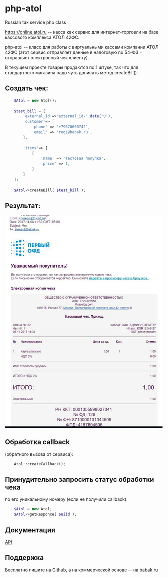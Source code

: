 # php-atol
Russian tax service php class
 
https://online.atol.ru -- касса как сервис для интернет-торговли на базе кассового комплекса АТОЛ 42ФС.

php-atol -- класс для работы с виртуальными кассами компании АТОЛ 42ФС 
(этот сервис отправляет данные в налоговую по 54-ФЗ + отправляет электронный чек клиенту).
  
В текущем проекте товары продаются по 1 штуке, так что для стандартного магазина надо чуть дописать метод createBill().
 
## Создать чек:
```php
    $Atol = new Atol();
    
    $test_bill = [
        'external_id'=>'external_id-'.date('U'),
        'customer'=> [
            'phone' => '+79670660742',
            'email' => 'regs@babak.ru',
        ],

        'items'=> [
            [
                'name' => 'тестовая покупка',
                'price' => 1,
            ]
        ]
    ];

    $Atol->createBill( $test_bill );
```

## Результат:
![Результат](https://github.com/Doctorrr/php-atol/blob/master/photo_2017-11-09_19-24-37.jpg "Результат")

## Обработка callback 
(обратного вызова от сервиса):
```php
    Atol::createCallback();
```

## Принудительно запросить статус обработки чека 
по его уникальному номеру (если не получили callback):
```php
    $Atol = new Atol;
    $Atol->getResponce( $uiid );
```

## Документация
[API](https://github.com/Doctorrr/php-atol/blob/master/API%20сервиса%20АТОЛ%20Онлайн_v3.pdf)

## Поддержка
Бесплатно пишите на [Github](https://github.com/Doctorrr/php-atol/issues), а на коммерческой основе -- на [babak.ru](http://babak.ru)
